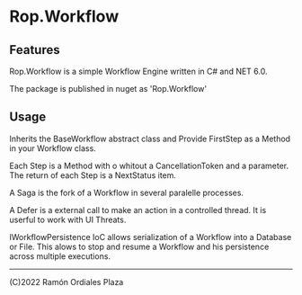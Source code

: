 ﻿# Rop.Workflow

Features
--------

Rop.Workflow is a simple Workflow Engine written in C# and NET 6.0.

The package is published in nuget as 'Rop.Workflow'

Usage
-----

Inherits the BaseWorkflow abstract class and Provide FirstStep as a Method in your Workflow class.

Each Step is a Method with o whitout a CancellationToken and a parameter.
The return of each Step is a NextStatus item.

A Saga is the fork of a Workflow in several paralelle processes.

A Defer is a external call to make an action in a controlled thread. 
It is userful to work with UI Threats.

IWorkflowPersistence IoC allows serialization of a Workflow into a Database or File.
This alows to stop and resume a Workflow and his persistence across multiple executions.


 ------
 (C)2022 Ramón Ordiales Plaza
